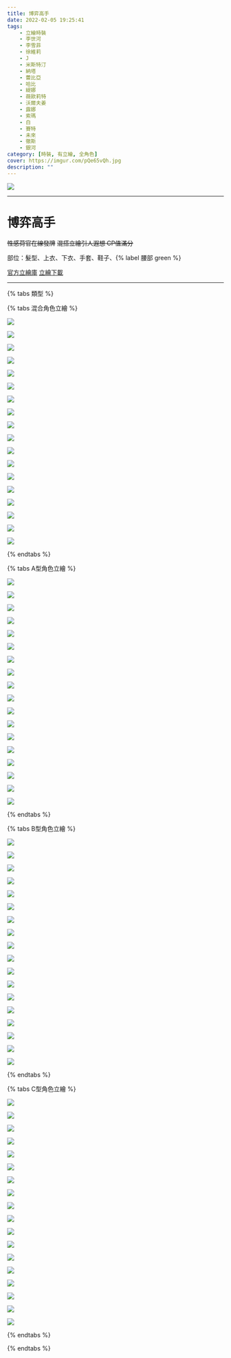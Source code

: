 ```yaml
---
title: 博弈高手
date: 2022-02-05 19:25:41
tags:
    - 立繪時裝
    - 李世河
    - 李雪菲
    - 徐維莉
    - J
    - 米斯特汀
    - 納塔
    - 蕾比亞
    - 哈比
    - 緹娜
    - 薇歐莉特
    - 沃爾夫姜
    - 露娜
    - 索瑪
    - 白
    - 賽特
    - 未來
    - 徹斯
    - 銀河
category: [時裝, 有立繪, 全角色]
cover: https://imgur.com/pQe65vQh.jpg
description: ""
---
```


[![](https://imgur.com/pQe65vQh.jpg)](https://imgur.com/pQe65vQ.jpg)

---
# 博弈高手

~~性感荷官在線發牌~~
~~混搭立繪引人遐想 CP值滿分~~

部位：髮型、上衣、下衣、手套、鞋子、{% label 腰部 green %} 

[官方立繪庫](https://closers.nexon.com/Pds/FanSiteKit)
[立繪下載](http://file.nexon.com/NxFile/Download/FileDownloader.aspx?oidFile=4764901881426215113)


---

{% tabs 類型 %}
<!-- tab 混合立繪-->
{% tabs 混合角色立繪 %}
<!-- tab 李世河(Seha)-->
[![](https://i.imgur.com/Jgwrzyeh.jpg)](https://i.imgur.com/Jgwrzye.jpg)
<!-- endtab -->
<!-- tab 李雪菲(Seulbi)-->
[![](https://i.imgur.com/gX07gooh.jpg)](https://i.imgur.com/gX07goo.jpg)
<!-- endtab -->
<!-- tab 徐維莉(Yuri)-->
[![](https://i.imgur.com/2fswtC0h.jpg)](https://i.imgur.com/2fswtC0.jpg)
<!-- endtab -->
<!-- tab J-->
[![](https://i.imgur.com/SiEDBERh.jpg)](https://i.imgur.com/SiEDBER.jpg)
<!-- endtab -->
<!-- tab 米斯特汀(Tein)-->
[![](https://i.imgur.com/OvBapjwh.jpg)](https://i.imgur.com/OvBapjw.jpg)
<!-- endtab -->
<!-- tab 納塔(Nata)-->
[![](https://i.imgur.com/Qg3JdQlh.jpg)](https://i.imgur.com/Qg3JdQl.jpg)
<!-- endtab -->
<!-- tab 蕾比雅(Levia)-->
[![](https://i.imgur.com/zBaecSah.jpg)](https://i.imgur.com/zBaecSa.jpg)
<!-- endtab -->
<!-- tab 哈比(Harpy)-->
[![](https://i.imgur.com/f8r40YBh.jpg)](https://i.imgur.com/f8r40YB.jpg)
<!-- endtab -->
<!-- tab 緹娜(Tina)-->
[![](https://i.imgur.com/1JKSykfh.jpg)](https://i.imgur.com/1JKSykf.jpg)
<!-- endtab -->
<!-- tab 薇歐莉特(Violet)-->
[![](https://i.imgur.com/gEBf6Dch.jpg)](https://i.imgur.com/gEBf6Dc.jpg)
<!-- endtab -->
<!-- tab 沃爾夫姜(Wolfgang)-->
[![](https://i.imgur.com/aqFUvwHh.jpg)](https://i.imgur.com/aqFUvwH.jpg)
<!-- endtab -->
<!-- tab 露娜(Luna)-->
[![](https://i.imgur.com/3ZOuOSNh.jpg)](https://i.imgur.com/3ZOuOSN.jpg)
<!-- endtab -->
<!-- tab 索瑪(Soma)-->
[![](https://i.imgur.com/LNrF2xPh.jpg)](https://i.imgur.com/LNrF2xP.jpg)
<!-- endtab -->
<!-- tab 白(Bai)-->
[![](https://i.imgur.com/7DFnhJOh.jpg)](https://i.imgur.com/7DFnhJO.jpg)
<!-- endtab -->
<!-- tab 賽特(Seth)-->
[![](https://i.imgur.com/X4OmGbrh.jpg)](https://i.imgur.com/X4OmGbr.jpg)
<!-- endtab -->
<!-- tab 未來(Mirae)-->
[![](https://i.imgur.com/8VK3uEfh.jpg)](https://i.imgur.com/8VK3uEf.jpg)
<!-- endtab -->
<!-- tab 徹斯(Chulsoo)-->
[![](https://i.imgur.com/ZrD8EGGh.jpg)](https://i.imgur.com/ZrD8EGG.jpg)
<!-- endtab -->
<!-- tab 銀河(Eunha)-->
[![](https://i.imgur.com/g9FLLk9h.jpg)](https://i.imgur.com/g9FLLk9.jpg)
<!-- endtab -->
{% endtabs %}
<!-- endtab -->

<!-- tab 立繪A型-->
{% tabs A型角色立繪 %}
<!-- tab 李世河(Seha)-->
[![](https://i.imgur.com/HTN4saKh.jpg)](https://i.imgur.com/HTN4saK.jpg)
<!-- endtab -->
<!-- tab 李雪菲(Seulbi)-->
[![](https://i.imgur.com/furAQrUh.jpg)](https://i.imgur.com/furAQrU.jpg)
<!-- endtab -->
<!-- tab 徐維莉(Yuri)-->
[![](https://i.imgur.com/KKZ8BnJh.jpg)](https://i.imgur.com/KKZ8BnJ.jpg)
<!-- endtab -->
<!-- tab J-->
[![](https://i.imgur.com/0vMwwynh.jpg)](https://i.imgur.com/0vMwwyn.jpg)
<!-- endtab -->
<!-- tab 米斯特汀(Tein)-->
[![](https://i.imgur.com/B6wezvHh.jpg)](https://i.imgur.com/B6wezvH.jpg)
<!-- endtab -->
<!-- tab 納塔(Nata)-->
[![](https://i.imgur.com/YQLUcGOh.jpg)](https://i.imgur.com/YQLUcGO.jpg)
<!-- endtab -->
<!-- tab 蕾比雅(Levia)-->
[![](https://i.imgur.com/tN12U8Ch.jpg)](https://i.imgur.com/tN12U8C.jpg)
<!-- endtab -->
<!-- tab 哈比(Harpy)-->
[![](https://i.imgur.com/9rrralch.jpg)](https://i.imgur.com/9rrralc.jpg)
<!-- endtab -->
<!-- tab 緹娜(Tina)-->
[![](https://i.imgur.com/5W0442ph.jpg)](https://i.imgur.com/5W0442p.jpg)
<!-- endtab -->
<!-- tab 薇歐莉特(Violet)-->
[![](https://i.imgur.com/aFIOkYch.jpg)](https://i.imgur.com/aFIOkYc.jpg)
<!-- endtab -->
<!-- tab 沃爾夫姜(Wolfgang)-->
[![](https://i.imgur.com/wW9nq07h.jpg)](https://i.imgur.com/wW9nq07.jpg)
<!-- endtab -->
<!-- tab 露娜(Luna)-->
[![](https://i.imgur.com/sAxKGfLh.jpg)](https://i.imgur.com/sAxKGfL.jpg)
<!-- endtab -->
<!-- tab 索瑪(Soma)-->
[![](https://i.imgur.com/b1X7v9Rh.jpg)](https://i.imgur.com/b1X7v9R.jpg)
<!-- endtab -->
<!-- tab 白(Bai)-->
[![](https://i.imgur.com/RPNQBZxh.jpg)](https://i.imgur.com/RPNQBZx.jpg)
<!-- endtab -->
<!-- tab 賽特(Seth)-->
[![](https://i.imgur.com/LT9w95th.jpg)](https://i.imgur.com/LT9w95t.jpg)
<!-- endtab -->
<!-- tab 未來(Mirae)-->
[![](https://i.imgur.com/Rapci2uh.jpg)](https://i.imgur.com/Rapci2u.jpg)
<!-- endtab -->
<!-- tab 徹斯(Chulsoo)-->
[![](https://i.imgur.com/0jwK9zuh.jpg)](https://i.imgur.com/0jwK9zu.jpg)
<!-- endtab -->
<!-- tab 銀河(Eunha)-->
[![](https://i.imgur.com/yyEy5iah.jpg)](https://i.imgur.com/yyEy5ia.jpg)
<!-- endtab -->
{% endtabs %}
<!-- endtab -->

<!-- tab 立繪B型-->
{% tabs B型角色立繪 %}
<!-- tab 李世河(Seha)-->
[![](https://i.imgur.com/EOkAPTDh.jpg)](https://i.imgur.com/EOkAPTD.jpg)
<!-- endtab -->
<!-- tab 李雪菲(Seulbi)-->
[![](https://i.imgur.com/Rgudmgeh.jpg)](https://i.imgur.com/Rgudmge.jpg)
<!-- endtab -->
<!-- tab 徐維莉(Yuri)-->
[![](https://i.imgur.com/0tMyiUIh.jpg)](https://i.imgur.com/0tMyiUI.jpg)
<!-- endtab -->
<!-- tab J-->
[![](https://i.imgur.com/h68bmnLh.jpg)](https://i.imgur.com/h68bmnL.jpg)
<!-- endtab -->
<!-- tab 米斯特汀(Tein)-->
[![](https://i.imgur.com/iu56lHkh.jpg)](https://i.imgur.com/iu56lHk.jpg)
<!-- endtab -->
<!-- tab 納塔(Nata)-->
[![](https://i.imgur.com/wfaas07h.jpg)](https://i.imgur.com/wfaas07.jpg)
<!-- endtab -->
<!-- tab 蕾比雅(Levia)-->
[![](https://i.imgur.com/LFjkRsgh.jpg)](https://i.imgur.com/LFjkRsg.jpg)
<!-- endtab -->
<!-- tab 哈比(Harpy)-->
[![](https://i.imgur.com/ttqCh6hh.jpg)](https://i.imgur.com/ttqCh6h.jpg)
<!-- endtab -->
<!-- tab 緹娜(Tina)-->
[![](https://i.imgur.com/Jxb6a66h.jpg)](https://i.imgur.com/Jxb6a66.jpg)
<!-- endtab -->
<!-- tab 薇歐莉特(Violet)-->
[![](https://i.imgur.com/FV8fPNih.jpg)](https://i.imgur.com/FV8fPNi.jpg)
<!-- endtab -->
<!-- tab 沃爾夫姜(Wolfgang)-->
[![](https://i.imgur.com/3qLMYXGh.jpg)](https://i.imgur.com/3qLMYXG.jpg)
<!-- endtab -->
<!-- tab 露娜(Luna)-->
[![](https://i.imgur.com/UArb8Xfh.jpg)](https://i.imgur.com/UArb8Xf.jpg)
<!-- endtab -->
<!-- tab 索瑪(Soma)-->
[![](https://i.imgur.com/UZ16pLqh.jpg)](https://i.imgur.com/UZ16pLq.jpg)
<!-- endtab -->
<!-- tab 白(Bai)-->
[![](https://i.imgur.com/Fk7S6slh.jpg)](https://i.imgur.com/Fk7S6sl.jpg)
<!-- endtab -->
<!-- tab 賽特(Seth)-->
[![](https://i.imgur.com/pqnudYrh.jpg)](https://i.imgur.com/pqnudYr.jpg)
<!-- endtab -->
<!-- tab 未來(Mirae)-->
[![](https://i.imgur.com/hQGohhbh.jpg)](https://i.imgur.com/hQGohhb.jpg)
<!-- endtab -->
<!-- tab 徹斯(Chulsoo)-->
[![](https://i.imgur.com/h95361Kh.jpg)](https://i.imgur.com/h95361K.jpg)
<!-- endtab -->
<!-- tab 銀河(Eunha)-->
[![](https://i.imgur.com/iKuDaqAh.jpg)](https://i.imgur.com/iKuDaqA.jpg)
<!-- endtab -->
{% endtabs %}
<!-- endtab -->

<!-- tab 立繪C型-->
{% tabs C型角色立繪 %}
<!-- tab 李世河(Seha)-->
[![](https://i.imgur.com/XLrqOUOh.jpg)](https://i.imgur.com/XLrqOUO.jpg)
<!-- endtab -->
<!-- tab 李雪菲(Seulbi)-->
[![](https://i.imgur.com/OT3maB0h.jpg)](https://i.imgur.com/OT3maB0.jpg)
<!-- endtab -->
<!-- tab 徐維莉(Yuri)-->
[![](https://i.imgur.com/4xqNHLeh.jpg)](https://i.imgur.com/4xqNHLe.jpg)
<!-- endtab -->
<!-- tab J-->
[![](https://i.imgur.com/6kbrscih.jpg)](https://i.imgur.com/6kbrsci.jpg)
<!-- endtab -->
<!-- tab 米斯特汀(Tein)-->
[![](https://i.imgur.com/PSWI8nfh.jpg)](https://i.imgur.com/PSWI8nf.jpg)
<!-- endtab -->
<!-- tab 納塔(Nata)-->
[![](https://i.imgur.com/OM0K51Ih.jpg)](https://i.imgur.com/OM0K51I.jpg)
<!-- endtab -->
<!-- tab 蕾比雅(Levia)-->
[![](https://i.imgur.com/2yqAHPYh.jpg)](https://i.imgur.com/2yqAHPY.jpg)
<!-- endtab -->
<!-- tab 哈比(Harpy)-->
[![](https://i.imgur.com/tnfcxqEh.jpg)](https://i.imgur.com/tnfcxqE.jpg)
<!-- endtab -->
<!-- tab 緹娜(Tina)-->
[![](https://i.imgur.com/7LsD6S5h.jpg)](https://i.imgur.com/7LsD6S5.jpg)
<!-- endtab -->
<!-- tab 薇歐莉特(Violet)-->
[![](https://i.imgur.com/99eCIyWh.jpg)](https://i.imgur.com/99eCIyW.jpg)
<!-- endtab -->
<!-- tab 沃爾夫姜(Wolfgang)-->
[![](https://i.imgur.com/GzCRp3zh.jpg)](https://i.imgur.com/GzCRp3z.jpg)
<!-- endtab -->
<!-- tab 露娜(Luna)-->
[![](https://i.imgur.com/DRgPxGNh.jpg)](https://i.imgur.com/DRgPxGN.jpg)
<!-- endtab -->
<!-- tab 索瑪(Soma)-->
[![](https://i.imgur.com/ZV8vp1kh.jpg)](https://i.imgur.com/ZV8vp1k.jpg)
<!-- endtab -->
<!-- tab 白(Bai)-->
[![](https://i.imgur.com/swYzN73h.jpg)](https://i.imgur.com/swYzN73.jpg)
<!-- endtab -->
<!-- tab 賽特(Seth)-->
[![](https://i.imgur.com/UYj62j0h.jpg)](https://i.imgur.com/UYj62j0.jpg)
<!-- endtab -->
<!-- tab 未來(Mirae)-->
[![](https://i.imgur.com/JS753Xth.jpg)](https://i.imgur.com/JS753Xt.jpg)
<!-- endtab -->
<!-- tab 徹斯(Chulsoo)-->
[![](https://i.imgur.com/K8S6JF9h.jpg)](https://i.imgur.com/K8S6JF9.jpg)
<!-- endtab -->
<!-- tab 銀河(Eunha)-->
[![](https://i.imgur.com/jD9kR9th.jpg)](https://i.imgur.com/jD9kR9t.jpg)
<!-- endtab -->
{% endtabs %}
<!-- endtab -->

{% endtabs %}
